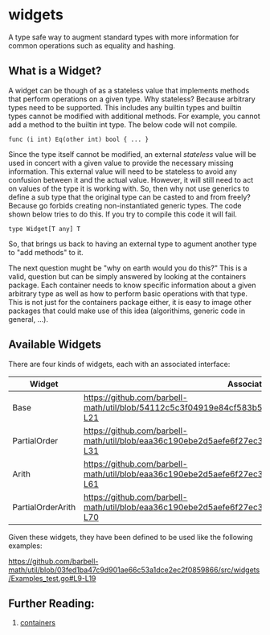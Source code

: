 # widgets

A type safe way to augment standard types with more information for common
operations such as equality and hashing.

## What is a Widget?

A widget can be though of as a stateless value that implements methods that
perform operations on a given type. Why stateless? Because arbitrary types need
to be supported. This includes any builtin types and builtin types cannot be
modified with additional methods. For example, you cannot add a method to the
builtin int type. The below code will not compile.

```golang
func (i int) Eq(other int) bool { ... }
```

Since the type itself cannot be modified, an external _stateless_ value will be
used in concert with a given value to provide the necessary missing information.
This external value will need to be stateless to avoid any confusion between it
and the actual value. However, it will still need to act on values of the type
it is working with. So, then why not use generics to define a sub type that the
original type can be casted to and from freely? Because go forbids creating
non-instantiated generic types. The code shown below tries to do this. If you
try to compile this code it will fail.

```golang
type Widget[T any] T
```

So, that brings us back to having an external type to agument another type to
"add methods" to it.

The next question mught be "why on earth would you do this?" This is a valid,
question but can be simply answered by looking at the containers package. Each
container needs to know specific information about a given arbitrary type as
well as how to perform basic operations with that type. This is not just for the
containers package either, it is easy to image other packages that could make
use of this idea (algorithims, generic code in general, ...).

## Available Widgets

There are four kinds of widgets, each with an associated interface:

| Widget            | Associated Interface |
|-------------------|----------------------|
| Base              | https://github.com/barbell-math/util/blob/54112c5c3f04919e84cf583b531e7266fa948823/src/widgets/Common.go#L8-L21 |
| PartialOrder      | https://github.com/barbell-math/util/blob/eaa36c190ebe2d5aefe6f27ec3c588f8ea68458b/src/widgets/Common.go#L23-L31 |
| Arith             | https://github.com/barbell-math/util/blob/eaa36c190ebe2d5aefe6f27ec3c588f8ea68458b/src/widgets/Common.go#L33-L61 |
| PartialOrderArith | https://github.com/barbell-math/util/blob/eaa36c190ebe2d5aefe6f27ec3c588f8ea68458b/src/widgets/Common.go#L63-L70 |

Given these widgets, they have been defined to be used like the following
examples:

https://github.com/barbell-math/util/blob/03fed1ba47c9d901ae66c53a1dce2ec2f0859866/src/widgets/Examples_test.go#L9-L19

## Further Reading:

1. [containers](../container/README.md)
